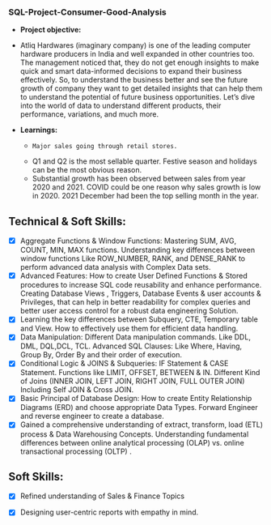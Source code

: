 ### SQL-Project-Consumer-Good-Analysis


- **Project objective:**

-  	Atliq Hardwares (imaginary company) is one of the leading computer hardware producers in India and well expanded in other countries too.
 	The management noticed that, they do not get enough insights to make quick and smart data-informed decisions to expand their business effectively.
 	So, to understand the business better and see the future growth of company they want to get detailed insights that can help them to understand the potential of future business opportunities. 
 	Let’s dive into the world of data to understand different products, their performance, variations, and much more.


- **Learnings:**
  -  	Major sales going through retail stores.
  -   Q1 and Q2 is the most sellable quarter. Festive season and holidays can be the most obvious reason.
  -   Substantial growth has been observed between sales from year 2020 and 2021. COVID could be one reason why sales growth is low in 2020. 2021 December had  been the top selling month  in the year.


## Technical & Soft Skills:
- [x]	Aggregate Functions & Window Functions: Mastering SUM, AVG, COUNT, MIN, MAX functions. Understanding key differences between window functions Like  ROW_NUMBER, RANK, and DENSE_RANK to perform advanced data analysis with Complex Data sets.
- [x]	Advanced Features: How to create User Defined Functions & Stored procedures to increase SQL code reusability and enhance performance. Creating Database Views , Triggers, Database Events & user accounts & Privileges, that can help in better readability for complex queries and better user access control for a robust data engineering Solution.
- [x]	Learning the key differences between Subquery, CTE, Temporary table and View. How to effectively use them for efficient data handling.
- [x]	 Data Manipulation: Different Data manipulation commands. Like DDL, DML, DQL,DCL, TCL. Advanced SQL Clauses: Like Where, Having, Group By, Order By and their order of execution.
- [x]	Conditional Logic & JOINS & Subqueries: IF Statement & CASE Statement. Functions like LIMIT, OFFSET, BETWEEN & IN. Different Kind of Joins (INNER JOIN, LEFT JOIN, RIGHT JOIN, FULL OUTER JOIN) Including Self JOIN & Cross JOIN.
- [x]	Basic Principal of  Database Design: How to create Entity Relationship Diagrams (ERD) and choose appropriate Data Types. Forward Engineer and reverse engineer to create a database.
- [x]	Gained a comprehensive understanding of extract, transform, load (ETL) process & Data Warehousing Concepts. Understanding fundamental differences between online analytical processing (OLAP) vs. online transactional processing (OLTP) .

## Soft Skills:
- [x]	Refined understanding of Sales & Finance Topics
- [x]	Designing user-centric reports with empathy in mind.

